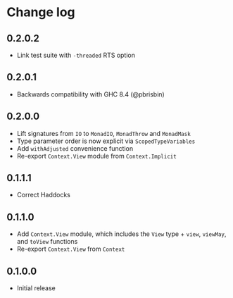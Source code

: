 # Change log

## 0.2.0.2

* Link test suite with `-threaded` RTS option

## 0.2.0.1

* Backwards compatibility with GHC 8.4 (@pbrisbin)

## 0.2.0.0

* Lift signatures from `IO` to `MonadIO`, `MonadThrow` and `MonadMask`
* Type parameter order is now explicit via `ScopedTypeVariables`
* Add `withAdjusted` convenience function
* Re-export `Context.View` module from `Context.Implicit`

## 0.1.1.1

* Correct Haddocks

## 0.1.1.0

* Add `Context.View` module, which includes the `View` type + `view`, `viewMay`,
  and `toView` functions
* Re-export `Context.View` from `Context`

## 0.1.0.0

* Initial release
